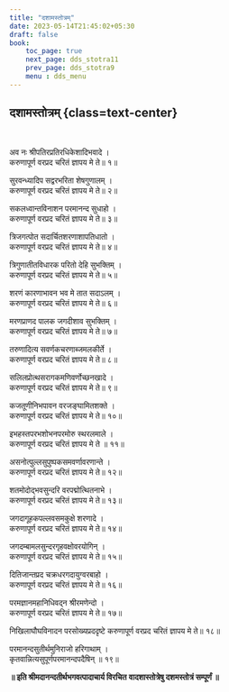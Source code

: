 ```yaml
---
title: "दशामस्तोत्रम्‌"
date: 2023-05-14T21:45:02+05:30
draft: false
book:
    toc_page: true
    next_page: dds_stotra11
    prev_page: dds_stotra9
    menu : dds_menu
---
```




## दशामस्तोत्रम्‌ {class=text-center}

<br/>


अव नः श्रीपतिरप्रतिरधिकेशादिभवादे ।  
करुणापूर्ण वरप्रद चरितं ज्ञापय मे ते॥ १॥

सुरवन्ध्यादिप सद्वरभरिता शेषगुणालम्‌ ।  
करुणापूर्ण वरप्रद चरितं ज्ञापय मे ते॥ २॥

सकलध्वान्तविनाशन परमानन्द सुधाहो ।  
करुणापूर्ण वरप्रद चरितं ज्ञापय मे ते॥ ३॥

त्रिजगत्पोत सदार्चितशरणाशापतिधातो ।  
करुणापूर्ण वरप्रद चरितं ज्ञापय मे ते॥ ४॥

त्रिगुणातीतविधारक परितो देहि सुभक्तिम्‌ ।  
करुणापूर्ण वरप्रद चरितं ज्ञापय मे ते॥ ५॥

शरणं कारणाभावन भव मे तात सदाऽलम्‌ ।  
करुणापूर्ण वरप्रद चरितं ज्ञापय मे ते॥ ६॥

मरणप्राणद पालक जगदीशाव सुभक्तिम्‌ ।  
करुणापूर्ण वरप्रद चरितं ज्ञापय मे ते॥ ७॥

तरुणादित्य सवर्णकचरणाब्जमलकीर्ते ।  
करुणापूर्ण वरप्रद चरितं ज्ञापय मे ते॥ ८॥

सलिलप्रोत्थसरागकमणिवर्णोच्छनखादे ।  
करुणापूर्ण वरप्रद चरितं ज्ञापय मे ते॥ ९॥

कजतूणीनिभपावन वरजङ्घामितशक्ते ।  
करुणापूर्ण वरप्रद चरितं ज्ञापय मे ते॥ १०॥

इभहस्तपरभशोभनपरमोरु स्थरलमाले ।  
करुणापूर्ण वरप्रद चरितं ज्ञापय मे ते ॥ ११॥

असनोत्पुल्लसुपुष्पकसमवर्णावरणान्ते ।  
करुणापूर्ण वरप्रद चरितं ज्ञापय मे ते॥ १२॥

शतमोदोद्भवसुन्दरि वरपद्मोत्थितनाभे ।  
करुणापूर्ण वरप्रद चरितं ज्ञापय मे ते॥ १३॥

जगदागूहकपल्लवसमकुक्षे शरणादे ।  
करुणापूर्ण वरप्रद चरितं ज्ञापय मे ते॥ १४॥

जगदम्बामलसुन्दरगृहवक्षोवरयोगिन्‌ ।  
करुणापूर्ण वरप्रद चरितं ज्ञापय मे ते॥ १५॥

दितिजान्तप्रद चक्रधरगदायुग्वरबाहो ।  
करुणापूर्ण वरप्रद चरितं ज्ञापय मे ते॥ १६॥

परमज्ञानमहानिधिवद्‌न श्रीरमणेन्दो ।  
करुणापूर्ण वरप्रद चरितं ज्ञापय मे ते॥ १७॥

निखिलाघौघविनादन परसोख्यप्रददृष्टे
करुणापूर्ण वरप्रद चरितं ज्ञापय मे ते॥ १८॥

परमानन्दसुतीर्थमुनिराजो हरिगाथाम्‌ ।  
कृतवान्नित्यसुपूर्णपरमानन्दपदैषिन्‌ ॥ १९॥

**॥ इति श्रीमदानन्दतीर्थभगवत्पादाचार्य विरचित**
**वादशास्तोत्रेषु दशमस्तोत्रं सम्पूर्णं ॥**
